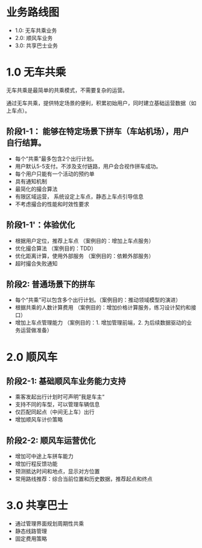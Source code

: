 # 业务路线图

* 1.0: 无车共乘业务
* 2.0: 顺风车业务
* 3.0: 共享巴士业务

# 1.0 无车共乘

无车共乘是最简单的共乘模式，不需要复杂的运营。

通过无车共乘，提供特定场景的便利，积累初始用户，同时建立基础运营数据（如上车点）。

## 阶段1-1： 能够在特定场景下拼车（车站机场），用户自行结算。

* 每个“共乘”最多包含2个出行计划。
* 用户默认5-5支付。不涉及支付链路，用户会合视作拼车成功。
* 每个用户只能有一个活动的预约单
* 具有通知机制
* 最简化的撮合算法
* 有限区域运营， 系统设定上车点，静态上车点引导信息
* 不考虑撮合的性能和时效性要求

## 阶段1-1'：体验优化
* 根据用户定位，推荐上车点 （案例目的：增加上车点服务）
* 优化撮合算法 （案例目的：TDD）
* 优化距离计算，使用外部服务 （案例目的：依赖外部服务）
* 超时撮合失败通知


## 阶段2: 普通场景下的拼车

* 每个“共乘”可以包含多个出行计划。（案例目的：推动领域模型的演进）
* 根据共乘的人数计算费用 （案例目的：增加价格计算服务，练习设计契约和接口）
* 增加上车点管理能力 （案例目的：1. 增加管理前端，2. 为后续数据驱动的业务运营做准备）

# 2.0 顺风车

## 阶段2-1: 基础顺风车业务能力支持

* 乘客发起出行计划时可声明”我是车主“
* 支持不同的车型，可以管理车辆信息
* 仅匹配同起点（中间无上车）出行
* 增加顺风车计价策略

## 阶段2-2: 顺风车运营优化
* 增加可中途上车拼车能力
* 增加行程反馈功能
* 预测抵达时间和地点，显示对方位置
* 常用路线推荐：综合当前位置和历史数据，推荐起点和终点


# 3.0 共享巴士
* 通过管理界面规划周期性共乘
* 静态线路管理
* 固定费用策略
